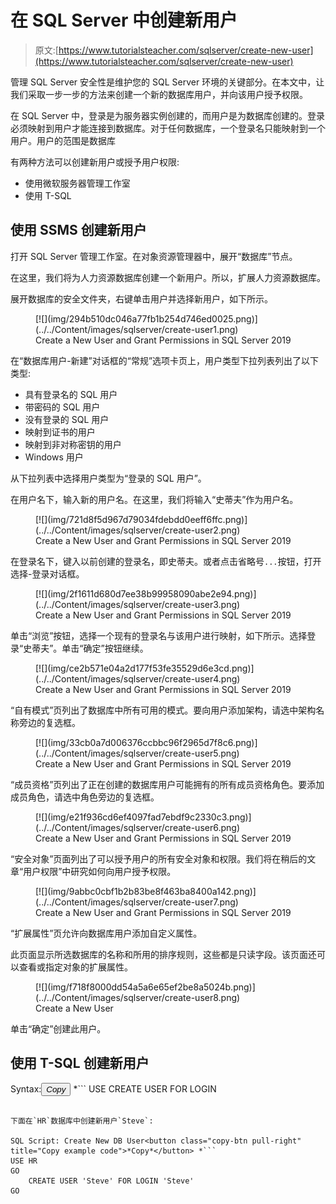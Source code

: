 # 在 SQL Server 中创建新用户

> 原文:[https://www.tutorialsteacher.com/sqlserver/create-new-user](https://www.tutorialsteacher.com/sqlserver/create-new-user)

管理 SQL Server 安全性是维护您的 SQL Server 环境的关键部分。在本文中，让我们采取一步一步的方法来创建一个新的数据库用户，并向该用户授予权限。

在 SQL Server 中，登录是为服务器实例创建的，而用户是为数据库创建的。登录必须映射到用户才能连接到数据库。对于任何数据库，一个登录名只能映射到一个用户。用户的范围是数据库

有两种方法可以创建新用户或授予用户权限:

*   使用微软服务器管理工作室
*   使用 T-SQL

## 使用 SSMS 创建新用户

打开 SQL Server 管理工作室。在对象资源管理器中，展开“数据库”节点。

在这里，我们将为人力资源数据库创建一个新用户。所以，扩展人力资源数据库。

展开数据库的安全文件夹，右键单击用户并选择新用户，如下所示。

<figure>[![](img/294b510dc046a77fb1b254d746ed0025.png)](../../Content/images/sqlserver/create-user1.png) 

<figcaption>Create a New User and Grant Permissions in SQL Server 2019</figcaption>

</figure>

在“数据库用户-新建”对话框的“常规”选项卡页上，用户类型下拉列表列出了以下类型:

*   具有登录名的 SQL 用户
*   带密码的 SQL 用户
*   没有登录的 SQL 用户
*   映射到证书的用户
*   映射到非对称密钥的用户
*   Windows 用户

从下拉列表中选择用户类型为“登录的 SQL 用户”。

在用户名下，输入新的用户名。在这里，我们将输入“史蒂夫”作为用户名。

<figure>[![](img/721d8f5d967d79034fdebdd0eeff6ffc.png)](../../Content/images/sqlserver/create-user2.png) 

<figcaption>Create a New User and Grant Permissions in SQL Server 2019</figcaption>

</figure>

在登录名下，键入以前创建的登录名，即史蒂夫。或者点击省略号`...`按钮，打开选择-登录对话框。

<figure>[![](img/2f1611d680d7ee38b99958090abe2e94.png)](../../Content/images/sqlserver/create-user3.png) 

<figcaption>Create a New User and Grant Permissions in SQL Server 2019</figcaption>

</figure>

单击“浏览”按钮，选择一个现有的登录名与该用户进行映射，如下所示。选择登录“史蒂夫”。单击“确定”按钮继续。

<figure>[![](img/ce2b571e04a2d177f53fe35529d6e3cd.png)](../../Content/images/sqlserver/create-user4.png) 

<figcaption>Create a New User and Grant Permissions in SQL Server 2019</figcaption>

</figure>

“自有模式”页列出了数据库中所有可用的模式。要向用户添加架构，请选中架构名称旁边的复选框。

<figure>[![](img/33cb0a7d006376ccbbc96f2965d7f8c6.png)](../../Content/images/sqlserver/create-user5.png) 

<figcaption>Create a New User and Grant Permissions in SQL Server 2019</figcaption>

</figure>

“成员资格”页列出了正在创建的数据库用户可能拥有的所有成员资格角色。要添加成员角色，请选中角色旁边的复选框。

<figure>[![](img/e21f936cd6ef4097fad7ebdf9c2330c3.png)](../../Content/images/sqlserver/create-user6.png) 

<figcaption>Create a New User and Grant Permissions in SQL Server 2019</figcaption>

</figure>

“安全对象”页面列出了可以授予用户的所有安全对象和权限。我们将在稍后的文章“用户权限”中研究如何向用户授予权限。

<figure>[![](img/9abbc0cbf1b2b83be8f463ba8400a142.png)](../../Content/images/sqlserver/create-user7.png) 

<figcaption>Create a New User and Grant Permissions in SQL Server 2019</figcaption>

</figure>

“扩展属性”页允许向数据库用户添加自定义属性。

此页面显示所选数据库的名称和所用的排序规则，这些都是只读字段。该页面还可以查看或指定对象的扩展属性。

<figure>[![](img/f718f8000dd54a5a6e65ef2be8a5024b.png)](../../Content/images/sqlserver/create-user8.png) 

<figcaption>Create a New User</figcaption>

</figure>

单击“确定”创建此用户。

## 使用 T-SQL 创建新用户

Syntax:<button class="copy-btn pull-right" title="Copy example code">*Copy*</button> *```
USE <database-name>
CREATE USER <user-name> FOR LOGIN <login-name> 
```

下面在`HR`数据库中创建新用户`Steve`:

SQL Script: Create New DB User<button class="copy-btn pull-right" title="Copy example code">*Copy*</button> *```
USE HR 
GO 
    CREATE USER 'Steve' FOR LOGIN 'Steve' 
GO 
```

